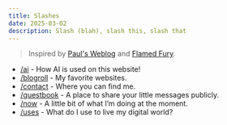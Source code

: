 ```yaml
---
title: Slashes
date: 2025-03-02
description: Slash (blah), slash this, slash that
---
```


> Inspired by [Paul's Weblog](https://paul.af/more) and [Flamed Fury](https://flamedfury.com/slashes/).

- [/ai](/ai) - How AI is used on this website!
- [/blogroll](/blogroll) - My favorite websites.
- [/contact](/contact) - Where you can find me.
- [/guestbook](/guestbook) - A place to share your little messages publicly.
- [/now](/now) - A little bit of what I’m doing at the moment.
- [/uses](/uses) - What do I use to live my digital world?
